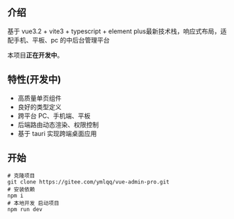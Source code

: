 ##  介绍

基于 vue3.2 + vite3 + typescript  + element plus最新技术栈，响应式布局，适配手机、平板、pc 的中后台管理平台

本项目**正在开发中**。

## 特性(开发中)

- 高质量单页组件
- 良好的类型定义
- 跨平台 PC、手机端、平板
- 后端路由动态渲染、权限控制
- 基于 tauri 实现跨端桌面应用

## 开始

```
# 克隆项目
git clone https://gitee.com/ymlqq/vue-admin-pro.git
# 安装依赖
npm i
# 本地开发 启动项目
npm run dev
```
